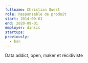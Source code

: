```yaml
---
fullname: Christian Quest
role: Responsable de produit
start: 2014-09-01
end: 2020-09-01
employer: dinsic
startups:
previously:
  - ban
---
```


Data addict, open, maker et récidiviste
